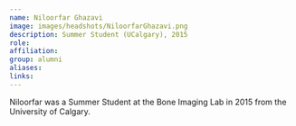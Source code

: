```yaml
---
name: Niloorfar Ghazavi
image: images/headshots/NiloorfarGhazavi.png
description: Summer Student (UCalgary), 2015
role: 
affiliation: 
group: alumni
aliases: 
links:
---
```


Niloorfar was a Summer Student at the Bone Imaging Lab in 2015 from the University of Calgary.